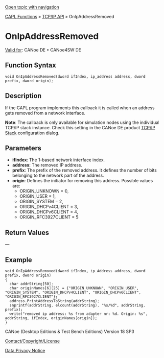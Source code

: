 [Open topic with navigation](../../../../../CANoeDEFamily.htm#Topics/CAPLFunctions/TCPIPAPI/EventProcedures/CAPLfunctionTCPIPOnIpAddressRemoved.md)

[CAPL Functions](../../CAPLfunctions.md) » [TCP/IP API](../CAPLfunctionsTCPIPOverview.md) » OnIpAddressRemoved

# OnIpAddressRemoved

[Valid for](../../../Shared/FeatureAvailability.md): CANoe DE • CANoe4SW DE

## Function Syntax

```plaintext
void OnIpAddressRemoved(dword ifIndex, ip_address address, dword prefix, dword origin);
```

## Description

If the CAPL program implements this callback it is called when an address gets removed from a network interface.

**Note**: The callback is only available for simulation nodes using the individual TCP/IP stack instance. Check this setting in the CANoe DE product [TCP/IP Stack](../../../CANoeCANalyzer/Ethernet/TCPIPNetworkSettings/PageStackSelection.md) configuration dialog.

## Parameters

- **ifIndex**: The 1-based network interface index.
- **address**: The removed IP address.
- **prefix**: The prefix of the removed address. It defines the number of bits belonging to the network part of the address.
- **origin**: Defines the initiator for removing this address. Possible values are:
  - ORIGIN_UNKNOWN = 0,
  - ORIGIN_USER = 1,
  - ORIGIN_SYSTEM = 2,
  - ORIGIN_DHCPv4CLIENT = 3,
  - ORIGIN_DHCPv6CLIENT = 4,
  - ORIGIN_RFC3927CLIENT = 5

## Return Values

—

## Example

```plaintext
void OnIpAddressRemoved(dword ifIndex, ip_Address address, dword prefix, dword origin)
{
  char addrString[50];
  char originNames[6][25] = {"ORIGIN_UNKNOWN", "ORIGIN_USER", "ORIGIN_SYSTEM", "ORIGIN_DHCPv4CLIENT", "ORIGIN_DHCPv6CLIENT", "ORIGIN_RFC3927CLIENT"};
  address.PrintAddressToString(addrString);
  snprintf(addrString, elcount(addrString), "%s/%d", addrString, prefix);
  write("removed ip address: %s from adapter nr: %d. Origin: %s", addrString, ifIndex, originNames[origin]);
}
```

CANoe (Desktop Editions & Test Bench Editions) Version 18 SP3

[Contact/Copyright/License](../../../Shared/ContactCopyrightLicense.md)

[Data Privacy Notice](https://www.vector.com/int/en/company/get-info/privacy-policy/)

